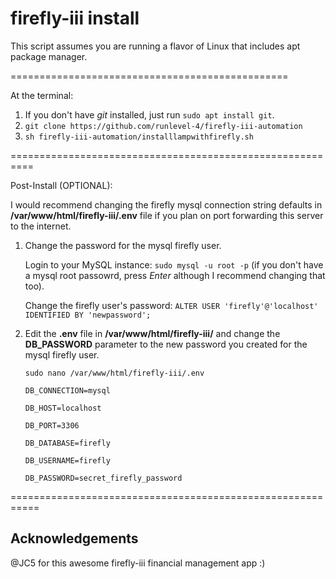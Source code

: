 # firefly-iii install
This script assumes you are running a flavor of Linux that includes apt package manager.

================================================

At the terminal:

  1. If you don't have _git_ installed, just run `sudo apt install git`.
  2. `git clone https://github.com/runlevel-4/firefly-iii-automation`
  3. `sh firefly-iii-automation/installlampwithfirefly.sh`

==========================================================

Post-Install (OPTIONAL):

I would recommend changing the firefly mysql connection string defaults in **/var/www/html/firefly-iii/.env** file if you plan on port forwarding this server to the internet.

  1.  Change the password for the mysql firefly user.

        Login to your MySQL instance: `sudo mysql -u root -p` (if you don't have a mysql root passowrd, press _Enter_ although I recommend changing that too).
        
        Change the firefly user's password: `ALTER USER 'firefly'@'localhost' IDENTIFIED BY 'newpassword';`
        
  2. Edit the **.env** file in **/var/www/html/firefly-iii/** and change the **DB_PASSWORD** parameter to the new password you created for the mysql firefly user.

        `sudo nano /var/www/html/firefly-iii/.env`

         DB_CONNECTION=mysql

         DB_HOST=localhost

         DB_PORT=3306

         DB_DATABASE=firefly

         DB_USERNAME=firefly

         DB_PASSWORD=secret_firefly_password
         
===========================================================

## Acknowledgements

@JC5 for this awesome firefly-iii financial management app :)
